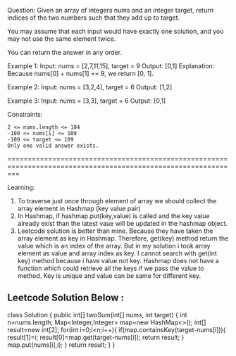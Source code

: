 Question: Given an array of integers nums and an integer target, return indices of the two numbers such that they add up to target.

You may assume that each input would have exactly one solution, and you may not use the same element twice.

You can return the answer in any order.

Example 1:
Input: nums = [2,7,11,15], target = 9
Output: [0,1]
Explanation: Because nums[0] + nums[1] == 9, we return [0, 1].

Example 2:
Input: nums = [3,2,4], target = 6
Output: [1,2]

Example 3:
Input: nums = [3,3], target = 6
Output: [0,1]

Constraints:

    2 <= nums.length <= 104
    -109 <= nums[i] <= 109
    -109 <= target <= 109
    Only one valid answer exists. 
===============================================================================================================

Learning:
1. To traverse just once through element of array we should collect the array element in Hashmap (key value pair)
2. In Hashmap, if hashmap.put(key,value) is called and the key value already exist than the latest vaue will 
be updated in the hashmap object.
3. Leetcode solution is better than mine. Because they have taken the array element as key in Hashmap. Therefore, get(key) method
return the value which is an index of the array. But in my solution i took array element as value and 
array index as key. I cannot search with get(int key) method because i have value not key.
Hashmap does not have a function which could retrieve all the keys if we pass the value to method.
Key is unique and value can be same for different key.

## **Leetcode Solution Below :**

class Solution {
public int[] twoSum(int[] nums, int target) {
int n=nums.length;
Map<Integer,Integer> map=new HashMap<>();
int[] result=new int[2];
for(int i=0;i<n;i++){
if(map.containsKey(target-nums[i])){
result[1]=i;
result[0]=map.get(target-nums[i]);
return result;
}
map.put(nums[i],i);
}
return result;
}
}

